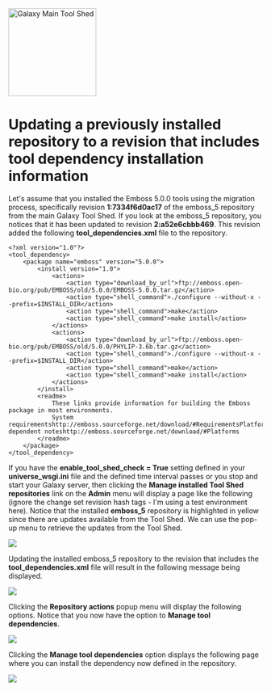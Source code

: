 <div class='center'> <a href='http://toolshed.g2.bx.psu.edu'><img src="/src/images/Logos/ToolShed.jpg" alt="Galaxy Main Tool Shed" height="174" /></a> </div>

# Updating a previously installed repository to a revision that includes tool dependency installation information

Let's assume that you installed the Emboss 5.0.0 tools using the migration process, specifically revision **1:7334f6d0ac17** of the emboss_5 repository from the main Galaxy Tool Shed.  If you look at the emboss_5 repository, you notices that it has been updated to revision **2:a52e6cbbb469**.  This revision added the following **tool_dependencies.xml** file to the repository.

```
<?xml version="1.0"?>
<tool_dependency>
    <package name="emboss" version="5.0.0">
        <install version="1.0">
            <actions>
                <action type="download_by_url">ftp://emboss.open-bio.org/pub/EMBOSS/old/5.0.0/EMBOSS-5.0.0.tar.gz</action>
                <action type="shell_command">./configure --without-x --prefix=$INSTALL_DIR</action>
                <action type="shell_command">make</action>
                <action type="shell_command">make install</action>
            </actions>
            <actions>
                <action type="download_by_url">ftp://emboss.open-bio.org/pub/EMBOSS/old/5.0.0/PHYLIP-3.6b.tar.gz</action>
                <action type="shell_command">./configure --without-x --prefix=$INSTALL_DIR</action>
                <action type="shell_command">make</action>
                <action type="shell_command">make install</action>
            </actions>
        </install>
        <readme>
            These links provide information for building the Emboss package in most environments.
            System requirementshttp://emboss.sourceforge.net/download/#RequirementsPlatform-dependent noteshttp://emboss.sourceforge.net/download/#Platforms
        </readme>
    </package>
</tool_dependency>
```


If you have the **enable_tool_shed_check = True** setting defined in your **universe_wsgi.ini** file and the defined time interval passes or you stop and start your Galaxy server, then clicking the **Manage installed Tool Shed repositories** link on the **Admin** menu will display a page like the following (ignore the change set revision hash tags - I'm using a test environment here).  Notice that the installed **emboss_5** repository is highlighted in yellow since there are updates available from the Tool Shed.  We can use the pop-up menu to retrieve the updates from the Tool Shed.

![](/src/UpdatingToRevisionWithNewToolDependencies/emboss_5_updates.png)

Updating the installed emboss_5 repository to the revision that includes the **tool_dependencies.xml** file will result in the following message being displayed.

![](/src/UpdatingToRevisionWithNewToolDependencies/emboss_5_updated.png)

Clicking the **Repository actions** popup menu will display the following options.  Notice that you now have the option to **Manage tool dependencies**.

![](/src/UpdatingToRevisionWithNewToolDependencies/manage_emboss_dependencies.png)

Clicking the **Manage tool dependencies** option displays the following page where you can install the dependency now defined in the repository.

![](/src/UpdatingToRevisionWithNewToolDependencies/emboss_dependencies.png)
